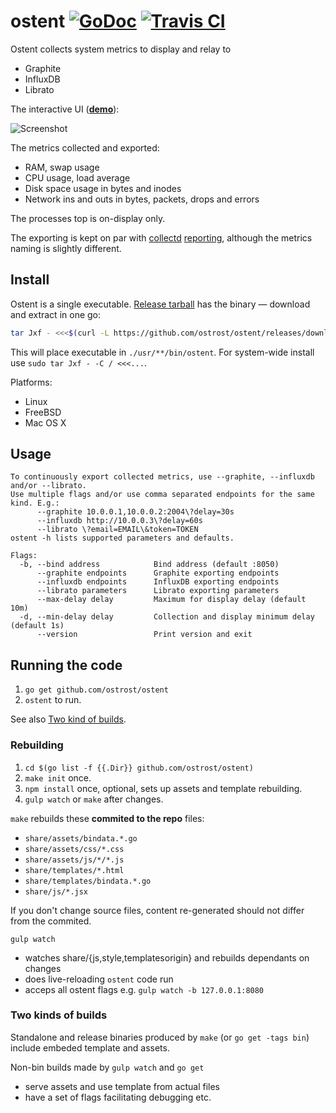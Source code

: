 # ostent [![GoDoc][2]][1] [![Travis CI][4]][3]
[1]: https://godoc.org/github.com/ostrost/ostent
[2]: https://godoc.org/github.com/ostrost/ostent?status.svg
[3]: https://travis-ci.org/ostrost/ostent
[4]: https://travis-ci.org/ostrost/ostent.svg?branch=master

Ostent collects system metrics to display and relay to

- Graphite
- InfluxDB
- Librato

The interactive UI ([**demo**](http://demo.ostrost.com/)):

![Screenshot](https://www.ostrost.com/ostent/screenshot.png)

The metrics collected and exported:
- RAM, swap usage
- CPU usage, load average
- Disk space usage in bytes and inodes
- Network ins and outs in bytes, packets, drops and errors

The processes top is on-display only.

The exporting is kept on par with [collectd](https://collectd.org/)
[reporting](https://collectd.org/wiki/index.php/Plugin:Write_Graphite),
although the metrics naming is slightly different.

## Install

Ostent is a single executable.
[Release tarball](https://github.com/ostrost/ostent/releases)
has the binary &mdash; download and extract in one go:

```sh
tar Jxf - <<<$(curl -L https://github.com/ostrost/ostent/releases/download/v0.6/`uname`-`uname -m`.tar.xz)
```

This will place executable in `./usr/**/bin/ostent`.
For system-wide install use `sudo tar Jxf - -C / <<<...`.

Platforms:

   - Linux
   - FreeBSD
   - Mac OS X

## Usage

```
To continuously export collected metrics, use --graphite, --influxdb and/or --librato.
Use multiple flags and/or use comma separated endpoints for the same kind. E.g.:
      --graphite 10.0.0.1,10.0.0.2:2004\?delay=30s
      --influxdb http://10.0.0.3\?delay=60s
      --librato \?email=EMAIL\&token=TOKEN
ostent -h lists supported parameters and defaults.

Flags:
  -b, --bind address            Bind address (default :8050)
      --graphite endpoints      Graphite exporting endpoints
      --influxdb endpoints      InfluxDB exporting endpoints
      --librato parameters      Librato exporting parameters
      --max-delay delay         Maximum for display delay (default 10m)
  -d, --min-delay delay         Collection and display minimum delay (default 1s)
      --version                 Print version and exit
```

## Running the code

1. `go get github.com/ostrost/ostent`
2. `ostent` to run.

See also [Two kind of builds](#two-kinds-of-builds).

### Rebuilding

1. `cd $(go list -f {{.Dir}} github.com/ostrost/ostent)`
2. `make init` once.
3. `npm install` once, optional, sets up assets and template rebuilding.
4. `gulp watch` or `make` after changes.

`make` rebuilds these **commited to the repo** files:
- `share/assets/bindata.*.go`
- `share/assets/css/*.css`
- `share/assets/js/*/*.js`
- `share/templates/*.html`
- `share/templates/bindata.*.go`
- `share/js/*.jsx`

If you don't change source files, content re-generated
should not differ from the commited.

`gulp watch`

- watches share/{js,style,templatesorigin} and rebuilds dependants on changes
- does live-reloading `ostent` code run
- acceps all ostent flags e.g. `gulp watch -b 127.0.0.1:8080`

### Two kinds of builds

Standalone and release binaries produced by `make` (or `go get -tags bin`)
include embeded template and assets.

Non-bin builds made by `gulp watch` and `go get`
- serve assets and use template from actual files
- have a set of flags facilitating debugging etc.
